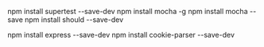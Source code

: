 npm install supertest --save-dev
npm install mocha -g 
npm install mocha --save
npm install should --save-dev

npm install express --save-dev
npm install cookie-parser --save-dev


